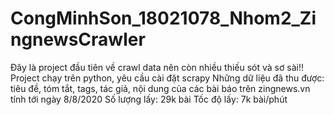 # CongMinhSon_18021078_Nhom2_ZingnewsCrawler
Đây là project đầu tiên về crawl data nên còn nhiều thiếu sót và sơ sài!!
Project chạy trên python, yêu cầu cài đặt scrapy
Những dữ liệu đã thu được: tiêu đề, tóm tắt, tags, tác giả, nội dung của các bài báo trên zingnews.vn tính tới ngày 8/8/2020
Số lượng lấy: 29k bài
Tốc độ lấy: 7k bài/phút
  

  
